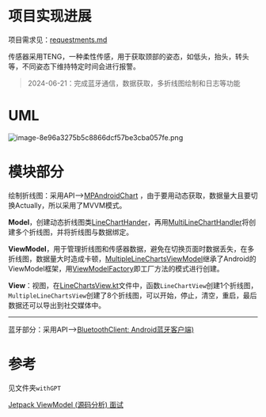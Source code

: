 # 项目实现进展

项目需求见：[requestments.md](requirements.md)

传感器采用TENG，一种柔性传感，用于获取颈部的姿态，如低头，抬头，转头等，不同姿态下维持特定时间会进行报警。

> 2024-06-21：完成蓝牙通信，数据获取，多折线图绘制和日志等功能

# UML

![image-8e96a3275b5c8866dcf57be3cba057fe.png](https://t.tutu.to/img/vZzih)

# 模块部分

绘制折线图：采用API-->[MPAndroidChart](https://github.com/PhilJay/MPAndroidChart) ，由于要用动态获取，数据量大且要切换Actually，所以采用了MVVM模式。

**Model**，创建动态折线图类[LineChartHander](AttitudeMonitoring/app/src/main/java/com/example/attitudemonitoring/handler/LineChartHandler.kt)，再用[MultiLineChartHandler](AttitudeMonitoring/app/src/main/java/com/example/attitudemonitoring/handler/MultiLineChartHandler.kt)将创建多个折线图，并将折线图与数据绑定。

**ViewModel**，用于管理折线图和传感器数据，避免在切换页面时数据丢失，在多折线图，数据量大时造成卡顿，[MultipleLineChartsViewModel](AttitudeMonitoring/app/src/main/java/com/example/attitudemonitoring/viewModel/MultipleLineChartsViewModel.kt)继承了Android的ViewModel框架，用[ViewModelFactory](AttitudeMonitoring/app/src/main/java/com/example/attitudemonitoring/viewModel/ViewModelFactory.kt)即工厂方法的模式进行创建。

**View**：视图，在[LineChartsView.kt](AttitudeMonitoring/app/src/main/java/com/example/attitudemonitoring/ui/widgets/LineChartsView.kt)文件中，函数`LineChartView`创建1个折线图，`MultipleLineChartsView`创建了8个折线图，可以开始，停止，清空，重启，最后数据还可以导出到社交媒体中。

------

蓝牙部分：采用API-->[BluetoothClient: Android蓝牙客户端)](https://github.com/zhzc0x/BluetoothClient)

# 参考

见文件夹`withGPT`

[Jetpack ViewModel (源码分析) 面试](https://juejin.cn/post/7379823758420148276)
